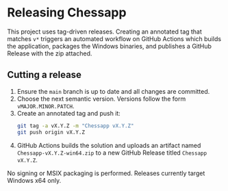 # Releasing Chessapp

This project uses tag-driven releases. Creating an annotated tag that matches `v*` triggers
an automated workflow on GitHub Actions which builds the application, packages the
Windows binaries, and publishes a GitHub Release with the zip attached.

## Cutting a release

1. Ensure the `main` branch is up to date and all changes are committed.
2. Choose the next semantic version. Versions follow the form `vMAJOR.MINOR.PATCH`.
3. Create an annotated tag and push it:
   ```bash
   git tag -a vX.Y.Z -m "Chessapp vX.Y.Z"
   git push origin vX.Y.Z
   ```
4. GitHub Actions builds the solution and uploads an artifact named
   `Chessapp-vX.Y.Z-win64.zip` to a new GitHub Release titled `Chessapp vX.Y.Z`.

No signing or MSIX packaging is performed. Releases currently target Windows x64 only.

